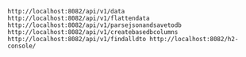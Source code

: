 
``
http://localhost:8082/api/v1/data
http://localhost:8082/api/v1/flattendata
http://localhost:8082/api/v1/parsejsonandsavetodb
http://localhost:8082/api/v1/createbasedbcolumns
http://localhost:8082/api/v1/findalldto
http://localhost:8082/h2-console/
``
